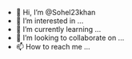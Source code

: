 - 👋 Hi, I’m @Sohel23khan
- 👀 I’m interested in ...
- 🌱 I’m currently learning ...
- 💞️ I’m looking to collaborate on ...
- 📫 How to reach me ...

<!---
Sohel23khan/Sohel23khan is a ✨ special ✨ repository because its `README.md` (this file) appears on your GitHub profile.
You can click the Preview link to take a look at your changes.
--->
